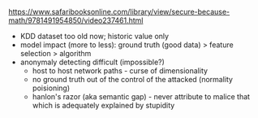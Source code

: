 https://www.safaribooksonline.com/library/view/secure-because-math/9781491954850/video237461.html

- KDD dataset too old now; historic value only
- model impact (more to less): ground truth (good data) > feature selection > algorithm
- anonymaly detecting difficult (impossible?)
    - host to host network paths - curse of dimensionality
    - no ground truth out of the control of the attacked (normality poisioning)
    - hanlon's razor (aka semantic gap) - never attribute to malice that which is adequately explained by stupidity
    
